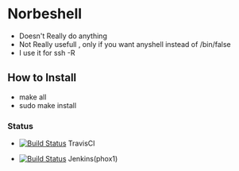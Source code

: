 # Norbeshell
* Doesn't Really do anything
* Not Really usefull , only if you want anyshell instead of /bin/false
* I use it for ssh -R 	

## How to Install
* make all
* sudo make install

### Status
* [![Build Status](https://travis-ci.org/heisenbert/norbeshell.svg?branch=mini_shell)](https://travis-ci.org/heisenbert/norbeshell) TravisCI

* [![Build Status](http://phox.jenknet.norbert-ruehl.de/buildStatus/icon?job=norbe_shell_mini)](http://phox.jenknet.norbert-ruehl.de/job/norbe_shell_mini/) Jenkins(phox1)
